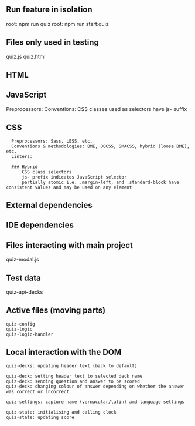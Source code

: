 ## Run feature in isolation

root: npm run quiz
root: npm run start:quiz

## Files only used in testing

quiz.js
quiz.html

## HTML

## JavaScript

Preprocessors:
Conventions: CSS classes used as selectors have js- suffix

## CSS

      Preprocessors: Sass, LESS, etc.
      Conventions & methodologies: BME, OOCSS, SMACSS, hybrid (loose BME), etc.
      Linters:

      ### Hybrid
          CSS class selectors
          js- prefix indicates JavaScript selector
          partially atomic i.e. .margin-left, and .standard-block have consistent values and may be used on any element

## External dependencies

## IDE dependencies



## Files interacting with main project

quiz-modal.js

## Test data

quiz-api-decks

## Active files (moving parts)

    quiz-config
    quiz-logic
    quiz-logic-handler

## Local interaction with the DOM

    quiz-decks: updating header text (back to default)

    quiz-deck: setting header text to selected deck name
    quiz-deck: sending question and answer to be scored
    quiz-deck: changing colour of answer depending on whether the answer was correct or incorrect

    quiz-settings: capture name (vernacular/latin) amd language settings

    quiz-state: initialising and calling clock
    quiz-state: updating score



